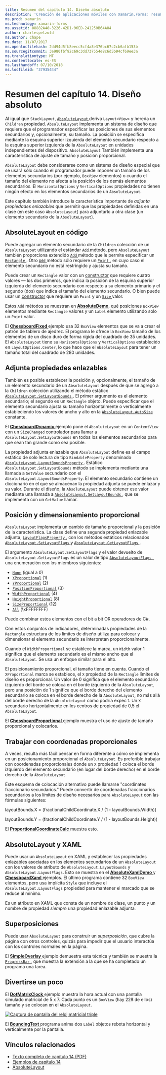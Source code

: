 ```yaml
---
title: Resumen del capítulo 14. Diseño absoluto
description: 'Creación de aplicaciones móviles con Xamarin.Forms: resumen del capítulo 14. Diseño absoluto'
ms.prod: xamarin
ms.technology: xamarin-forms
ms.assetid: 88882A48-3226-42D1-96ED-241250B64A84
author: charlespetzold
ms.author: chape
ms.date: 11/07/2017
ms.openlocfilehash: 2dd94d5fb8eecc5cf4a3e376bc67c2cb6afb153b
ms.sourcegitcommit: 3e980fbf92c69c3dd737554e8c6d5b94cf69ee3a
ms.translationtype: MT
ms.contentlocale: es-ES
ms.lasthandoff: 07/10/2018
ms.locfileid: "37935444"
---
```

# <a name="summary-of-chapter-14-absolute-layout"></a>Resumen del capítulo 14. Diseño absoluto

Al igual que `StackLayout`, [ `AbsoluteLayout` ](https://developer.xamarin.com/api/type/Xamarin.Forms.AbsoluteLayout/) deriva `Layout<View>` y hereda un `Children` propiedad. `AbsoluteLayout` implementa un sistema de diseño que requiere que el programador especificar las posiciones de sus elementos secundarios y, opcionalmente, su tamaño. La posición se especifica mediante la esquina superior izquierda del elemento secundario respecto a la esquina superior izquierda de la `AbsoluteLayout` en unidades independientes del dispositivo. `AbsoluteLayout` También implementa una característica de ajuste de tamaño y posición proporcional.

`AbsoluteLayout` debe considerarse como un sistema de diseño especial que se usará sólo cuando el programador puede imponer un tamaño de los elementos secundarios (por ejemplo, `BoxView` elementos) o cuando el tamaño del elemento no afecta a la posición de los demás elementos secundarios. El `HorizontalOptions` y `VerticalOptions` propiedades no tienen ningún efecto en los elementos secundarios de un `AbsoluteLayout`.

Este capítulo también introduce la característica importante de *adjunta propiedades enlazables* que permitir que las propiedades definidas en una clase (en este caso `AbsoluteLayout`) para adjuntarlo a otra clase (un elemento secundario de la `AbsoluteLayout`).

## <a name="absolutelayout-in-code"></a>AbsoluteLayout en código

Puede agregar un elemento secundario de la `Children` colección de un `AbsoluteLayout` utilizando el estándar [ `Add` ](https://developer.xamarin.com/api/member/System.Collections.Generic.ICollection%3CT%3E.Add/p/T/) método, pero `AbsoluteLayout` también proporciona extendido [ `Add` ](https://developer.xamarin.com/api/member/Xamarin.Forms.AbsoluteLayout+IAbsoluteList%3CT%3E.Add/p/Xamarin.Forms.View/Xamarin.Forms.Rectangle/Xamarin.Forms.AbsoluteLayoutFlags/) método que le permite especificar un [ `Rectangle` ](https://developer.xamarin.com/api/type/Xamarin.Forms.Rectangle/). Otro [ `Add` ](https://developer.xamarin.com/api/member/Xamarin.Forms.AbsoluteLayout+IAbsoluteList%3CT%3E.Add/p/Xamarin.Forms.View/Xamarin.Forms.Point/) método sólo requiere un [ `Point` ](https://developer.xamarin.com/api/type/Xamarin.Forms.Point/), en cuyo caso el elemento secundario no está restringido y ajusta su tamaño.

Puede crear un `Rectangle` valor con un [constructor](https://developer.xamarin.com/api/constructor/Xamarin.Forms.Rectangle.Rectangle/p/System.Double/System.Double/System.Double/System.Double/) que requiere cuatro valores &mdash; los dos primeros, que indica la posición de la esquina superior izquierda del elemento secundario con respecto a su elemento primario y el segundo (dos) que indica el tamaño del elemento secundario. O bien puede usar un [constructor](https://developer.xamarin.com/api/constructor/Xamarin.Forms.Rectangle.Rectangle/p/Xamarin.Forms.Point/Xamarin.Forms.Size/) que requiere un `Point` y un [ `Size` ](https://developer.xamarin.com/api/type/Xamarin.Forms.Size/) valor.

Estos `Add` métodos se muestran en [ **AbsoluteDemo**](https://github.com/xamarin/xamarin-forms-book-samples/tree/master/Chapter14/AbsoluteDemo), qué posiciones `BoxView` elementos mediante `Rectangle` valores y un `Label` elemento utilizando solo un `Point` valor.

El [ **ChessboardFixed** ](https://github.com/xamarin/xamarin-forms-book-samples/tree/master/Chapter14/ChessboardFixed) ejemplo usa 32 `BoxView` elementos que se va a crear el patrón de tablero de ajedrez. El programa le ofrece la `BoxView` tamaño de los elementos de un disco duro de forma rígida del cuadrado de 35 unidades. El `AbsoluteLayout` tiene su `HorizontalOptions` y `VerticalOptions` establecido en `LayoutOptions.Center`, lo que hace que el `AbsoluteLayout` para tener un tamaño total del cuadrado de 280 unidades.

## <a name="attached-bindable-properties"></a>Adjunta propiedades enlazables

También es posible establecer la posición y, opcionalmente, el tamaño de un elemento secundario de un `AbsoluteLayout` después de que se agregó a la `Children` colección utilizando el método estático [ `AbsoluteLayout.SetLayoutBounds` ](https://developer.xamarin.com/api/member/Xamarin.Forms.AbsoluteLayout.SetLayoutBounds/p/Xamarin.Forms.BindableObject/Xamarin.Forms.Rectangle/). El primer argumento es el elemento secundario; el segundo es un `Rectangle` objeto. Puede especificar que el elemento secundario ajusta su tamaño horizontalmente o verticalmente estableciendo los valores de ancho y alto en la [ `AbsoluteLayout.AutoSize` ](https://developer.xamarin.com/api/property/Xamarin.Forms.AbsoluteLayout.AutoSize/) constante.

El [ **ChessboardDynamic** ](https://github.com/xamarin/xamarin-forms-book-samples/tree/master/Chapter14/ChessboardDynamic) ejemplo pone el `AbsoluteLayout` en un `ContentView` con un `SizeChanged` controlador para llamar a `AbsoluteLayout.SetLayoutBounds` en todos los elementos secundarios para que sean tan grande como sea posible.  

La propiedad adjunta enlazable que `AbsoluteLayout` define es el campo estático de solo lectura de tipo `BindableProperty` denominado [ `AbsoluteLayout.LayoutBoundsProperty` ](https://developer.xamarin.com/api/field/Xamarin.Forms.AbsoluteLayout.LayoutBoundsProperty/). Estático `AbsoluteLayout.SetLayoutBounds` método se implementa mediante una llamada a `SetValue` secundario con el `AbsoluteLayout.LayoutBoundsProperty`. El elemento secundario contiene un diccionario en el que se almacenan la propiedad adjunta se puede enlazar y su valor. Durante el diseño, la `AbsoluteLayout` puede obtener ese valor mediante una llamada a [ `AbsoluteLayout.GetLayoutBounds` ](https://developer.xamarin.com/api/member/Xamarin.Forms.AbsoluteLayout.GetLayoutBounds/p/Xamarin.Forms.BindableObject/), que se implementa con un `GetValue` llamar.

## <a name="proportional-sizing-and-positioning"></a>Posición y dimensionamiento proporcional

`AbsoluteLayout` implementa un cambio de tamaño proporcional y la posición de la característica. La clase define una segunda propiedad enlazable adjunta, [ `LayoutFlagsProperty` ](https://developer.xamarin.com/api/field/Xamarin.Forms.AbsoluteLayout.LayoutFlagsProperty/), con los métodos estáticos relacionados [ `AbsoluteLayout.SetLayoutFlags` ](https://developer.xamarin.com/api/member/Xamarin.Forms.AbsoluteLayout.SetLayoutFlags/p/Xamarin.Forms.BindableObject/Xamarin.Forms.AbsoluteLayoutFlags/) y [ `AbsoluteLayout.GetLayoutFlags` ](https://developer.xamarin.com/api/member/Xamarin.Forms.AbsoluteLayout.GetLayoutFlags/p/Xamarin.Forms.BindableObject/).

El argumento `AbsoluteLayout.SetLayoutFlags` y el valor devuelto de `AbsoluteLayout.GetLayoutFlags` es un valor de tipo [ `AbsoluteLayoutFlags` ](xref:Xamarin.Forms.AbsoluteLayoutFlags), una enumeración con los miembros siguientes:

- [`None`](xref:Xamarin.Forms.AbsoluteLayoutFlags.None) (igual a 0)
- [`XProportional`](xref:Xamarin.Forms.AbsoluteLayoutFlags.XProportional) (1)
- [`YProportional`](xref:Xamarin.Forms.AbsoluteLayoutFlags.YProportional) (2)
- [`PositionProportional`](xref:Xamarin.Forms.AbsoluteLayoutFlags.PositionProportional) (3)
- [`WidthProportional`](xref:Xamarin.Forms.AbsoluteLayoutFlags.WidthProportional) (4)
- [`HeightProportional`](xref:Xamarin.Forms.AbsoluteLayoutFlags.HeightProportional) (8)
- [`SizeProportional`](xref:Xamarin.Forms.AbsoluteLayoutFlags.SizeProportional) (12)
- [`All`](xref:Xamarin.Forms.AbsoluteLayoutFlags.All) (\xFFFFFFFF)

Puede combinar estos elementos con el bit a bit OR operadores de C#.

Con estos conjuntos de indicadores, determinadas propiedades de la `Rectangle` estructura de los límites de diseño utiliza para colocar y dimensionar el elemento secundario se interpretan proporcionalmente.

Cuando el `WidthProportional` se establece la marca, un `Width` valor 1 significa que el elemento secundario es el mismo ancho que el `AbsoluteLayout`. Se usa un enfoque similar para el alto.

El posicionamiento proporcional, el tamaño tiene en cuenta. Cuando el `XProportional` marca se establece, el `X` propiedad de la `Rectangle` límites de diseño es proporcional. Un valor de 0 significa que el elemento secundario izquierdo del borde se coloca en el borde izquierdo de la `AbsoluteLayout`, pero una posición de 1 significa que el borde derecho del elemento secundario se coloca en el borde derecho de la `AbsoluteLayout`, no más allá del borde derecho de la `AbsoluteLayout` como podría expec t. Un `X` secundario horizontalmente en los centros de propiedad de 0,5 el `AbsoluteLayout`.

El [ **ChessboardProportional** ](https://github.com/xamarin/xamarin-forms-book-samples/tree/master/Chapter14/ChessboardProportional) ejemplo muestra el uso de ajuste de tamaño proporcional y colocarlos.

## <a name="working-with-proportional-coordinates"></a>Trabajar con coordenadas proporcionales

A veces, resulta más fácil pensar en forma diferente a cómo se implementa en un posicionamiento proporcional el `AbsoluteLayout`. Es preferible trabajar con coordenadas proporcionales donde un `X` propiedad 1 coloca el borde izquierdo del elemento secundario (en lugar del borde derecho) en el borde derecho de la `AbsoluteLayout`.

Este esquema de colocación alternativo puede llamarse "coordinates fraccionario secundarios." Puede convertir de coordenadas fraccionarios secundarios a los límites de diseño necesarios para `AbsoluteLayout` con las fórmulas siguientes:

layoutBounds.X = (fractionalChildCoordinate.X / (1 - layoutBounds.Width))

layoutBounds.Y = (fractionalChildCoordinate.Y / (1 - layoutBounds.Height))

El [ **ProportionalCoordinateCalc** ](https://github.com/xamarin/xamarin-forms-book-samples/tree/master/Chapter14/PropCoordCalc) muestra esto.

## <a name="absolutelayout-and-xaml"></a>AbsoluteLayout y XAML

Puede usar un `AbsoluteLayout` en XAML y establecer las propiedades enlazables asociadas en los elementos secundarios de un `AbsoluteLayout` con los valores de atributo de `AbsoluteLayout.LayoutBounds` y `AbsoluteLayout.LayoutFlags`. Esto se muestra en el [ **AbsoluteXamlDemo** ](https://github.com/xamarin/xamarin-forms-book-samples/tree/master/Chapter14/AbsoluteXamlDemo) y [ **ChessboardXaml** ](https://github.com/xamarin/xamarin-forms-book-samples/tree/master/Chapter14/ChessboardXaml) ejemplos. El último programa contiene 32 `BoxView` elementos, pero usa implícita `Style` que incluye el `AbsoluteLayout.LayoutFlags` propiedad para mantener el marcado que se reduce al mínimo.

Es un atributo en XAML que consta de un nombre de clase, un punto y un nombre de propiedad *siempre* una propiedad enlazable adjunta.

## <a name="overlays"></a>Superposiciones

Puede usar `AbsoluteLayout` para construir un *superposición*, que cubre la página con otros controles, quizás para impedir que el usuario interactúa con los controles normales en la página.

El [ **SimpleOverlay** ](https://github.com/xamarin/xamarin-forms-book-samples/tree/master/Chapter14/SimpleOverlay) ejemplo demuestra esta técnica y también se muestra la [ `ProgressBar` ](https://developer.xamarin.com/api/type/Xamarin.Forms.ProgressBar/), que muestra la extensión a la que se ha completado un programa una tarea.

## <a name="some-fun"></a>Divertirse un poco

El [ **DotMatrixClock** ](https://github.com/xamarin/xamarin-forms-book-samples/tree/master/Chapter14/DotMatrixClock) ejemplo muestra la hora actual con una pantalla simulado matricial de 5 x 7. Cada punto es un `BoxView` (hay 228 de ellos) tamaño y se colocan en el `AbsoluteLayout`.

[![Captura de pantalla del reloj matricial triple](images/ch14fg08-small.png "matricial reloj")](images/ch14fg08-large.png#lightbox "reloj matricial")

El [ **BouncingText** ](https://github.com/xamarin/xamarin-forms-book-samples/tree/master/Chapter14/BouncingText) programa anima dos `Label` objetos rebota horizontal y verticalmente por la pantalla.



## <a name="related-links"></a>Vínculos relacionados

- [Texto completo de capítulo 14 (PDF)](https://download.xamarin.com/developer/xamarin-forms-book/XamarinFormsBook-Ch14-Apr2016.pdf)
- [Ejemplos de capítulo 14](https://github.com/xamarin/xamarin-forms-book-samples/tree/master/Chapter14)
- [AbsoluteLayout](~/xamarin-forms/user-interface/layouts/absolute-layout.md)

